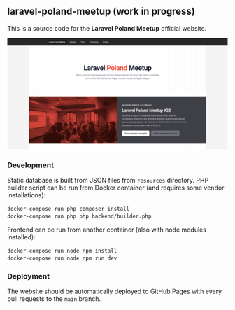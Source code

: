 ## laravel-poland-meetup (work in progress)
This is a source code for the **Laravel Poland Meetup** official website.

![./screenshot.png](./screenshot.png)

### Development
Static database is built from JSON files from `resources` directory. PHP builder script can be run from Docker container (and requires some vendor installations):
```bash
docker-compose run php composer install
docker-compose run php php backend/builder.php
```

Frontend can be run from another container (also with node modules installed):
```bash
docker-compose run node npm install
docker-compose run node npm run dev
```

### Deployment
The website should be automatically deployed to GitHub Pages with every pull requests to the `main` branch.